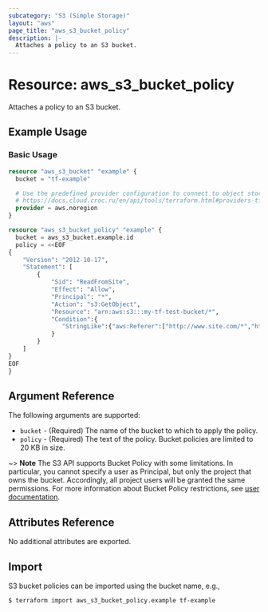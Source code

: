 ```yaml
---
subcategory: "S3 (Simple Storage)"
layout: "aws"
page_title: "aws_s3_bucket_policy"
description: |-
  Attaches a policy to an S3 bucket.
---
```


[policy-restrictions]: https://docs.cloud.croc.ru/en/api/s3/features.html#bucket-policy

# Resource: aws_s3_bucket_policy

Attaches a policy to an S3 bucket.

## Example Usage

### Basic Usage

```terraform
resource "aws_s3_bucket" "example" {
  bucket = "tf-example"

  # Use the predefined provider configuration to connect to object storage
  # https://docs.cloud.croc.ru/en/api/tools/terraform.html#providers-tf
  provider = aws.noregion
}

resource "aws_s3_bucket_policy" "example" {
  bucket = aws_s3_bucket.example.id
  policy = <<EOF
{
    "Version": "2012-10-17",
    "Statement": [
        {
            "Sid": "ReadFromSite",
            "Effect": "Allow",
            "Principal": "*",
            "Action": "s3:GetObject",
            "Resource": "arn:aws:s3:::my-tf-test-bucket/*",
            "Condition":{
               "StringLike":{"aws:Referer":["http://www.site.com/*","http://site.com/*"]}
            }
        }
    ]
}
EOF
}
```

## Argument Reference

The following arguments are supported:

* `bucket` - (Required) The name of the bucket to which to apply the policy.
* `policy` - (Required) The text of the policy. Bucket policies are limited to 20 KB in size.

~> **Note** The S3 API supports Bucket Policy with some limitations.
In particular, you cannot specify a user as Principal, but only the project that owns the bucket.
Accordingly, all project users will be granted the same permissions.
For more information about Bucket Policy restrictions, see [user documentation][policy-restrictions].

## Attributes Reference

No additional attributes are exported.

## Import

S3 bucket policies can be imported using the bucket name, e.g.,

```
$ terraform import aws_s3_bucket_policy.example tf-example
```
